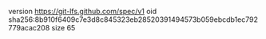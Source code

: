 version https://git-lfs.github.com/spec/v1
oid sha256:8b910f6409c7e3d8c845323eb28520391494573b059ebcdb1ec792779acac208
size 65
